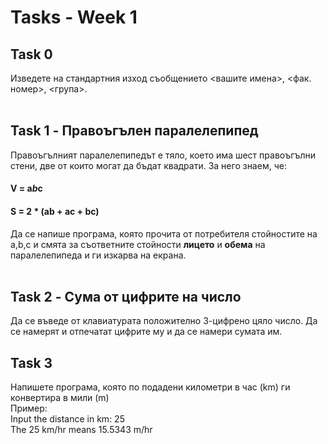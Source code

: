 # Tasks - Week 1

Task 0
----------

Изведете на стандартния изход съобщението <вашите имена>, <фак. номер>, <група>. <br><br>

Task 1 - Правоъгълен паралелепипед
----------

Правоъгълният паралелепипедът е тяло, което има шест правоъгълни стени, две от които могат да бъдат квадрати.
За него знаем, че:

#### V = a*b*c 
#### S = 2 * (ab + ac + bc)

Да се напише програма, която прочита от потребителя стойностите на a,b,c и смята за съответните стойности **лицето** и **обема** на паралелепипеда и ги изкарва на екрана. <br><br>

Task 2 - Сума от цифрите на число
----------

Да се въведе от клавиатурата положително 3-цифрено цяло число. Да се намерят и отпечатат цифрите му и да се намери сумата им.

Task 3 
----------

Напишете програма, която по подадени километри в час (km) ги конвертира в мили (m) <br>
Пример: <br>
Input the distance in km: 25                                  
The 25 km/hr means 15.5343 m/hr